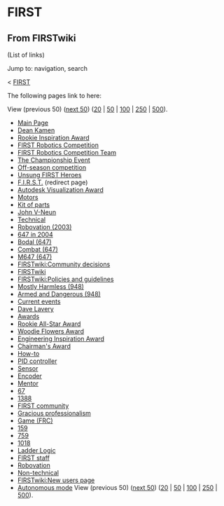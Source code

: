 # FIRST

## From FIRSTwiki

(List of links)

Jump to: navigation, search

< [FIRST](/index.php?title=FIRST&redirect=no "FIRST")

The following pages link to here:

View (previous 50) ([next 50](/index.php?title=Special:Whatlinkshere/FIRST&limit=50&from=2139 "Special:Whatlinkshere/FIRST")) ([20](/index.php?title=Special:Whatlinkshere/FIRST&limit=20&from=0 "Special:Whatlinkshere/FIRST") | [50](/index.php?title=Special:Whatlinkshere/FIRST&limit=50&from=0 "Special:Whatlinkshere/FIRST") | [100](/index.php?title=Special:Whatlinkshere/FIRST&limit=100&from=0 "Special:Whatlinkshere/FIRST") | [250](/index.php?title=Special:Whatlinkshere/FIRST&limit=250&from=0 "Special:Whatlinkshere/FIRST") | [500](/index.php?title=Special:Whatlinkshere/FIRST&limit=500&from=0 "Special:Whatlinkshere/FIRST")).

- [Main Page](Main_Page "Main Page")
- [Dean Kamen](Dean_Kamen "Dean Kamen")
- [Rookie Inspiration Award](Rookie_Inspiration_Award "Rookie Inspiration Award")
- [FIRST Robotics Competition](FIRST_Robotics_Competition "FIRST Robotics Competition")
- [FIRST Robotics Competition Team](FIRST_Robotics_Competition_Team "FIRST Robotics Competition Team")
- [The Championship Event](The_Championship_Event "The Championship Event")
- [Off-season competition](Off-season_competition "Off-season competition")
- [Unsung FIRST Heroes](Unsung_FIRST_Heroes "Unsung FIRST Heroes")
- [F.I.R.S.T.](/index.php?title=F.I.R.S.T.&redirect=no "F.I.R.S.T.") (redirect page)
- [Autodesk Visualization Award](Autodesk_Visualization_Award "Autodesk Visualization Award")
- [Motors](Motors "Motors")
- [Kit of parts](Kit_of_parts "Kit of parts")
- [John V-Neun](John_V-Neun "John V-Neun")
- [Technical](Technical "Technical")
- [Robovation (2003)](Robovation_%282003%29 "Robovation \(2003\)")
- [647 in 2004](647_in_2004 "647 in 2004")
- [Bodal (647)](Bodal_%28647%29 "Bodal \(647\)")
- [Combat (647)](Combat_%28647%29 "Combat \(647\)")
- [M647 (647)](M647_%28647%29 "M647 \(647\)")
- [FIRSTwiki:Community decisions](FIRSTwiki:Community_decisions "FIRSTwiki:Community decisions")
- [FIRSTwiki](FIRSTwiki "FIRSTwiki")
- [FIRSTwiki:Policies and guidelines](FIRSTwiki:Policies_and_guidelines "FIRSTwiki:Policies and guidelines")
- [Mostly Harmless (948)](Mostly_Harmless_%28948%29 "Mostly Harmless \(948\)")
- [Armed and Dangerous (948)](Armed_and_Dangerous_%28948%29 "Armed and Dangerous \(948\)")
- [Current events](Current_events "Current events")
- [Dave Lavery](Dave_Lavery "Dave Lavery")
- [Awards](Awards "Awards")
- [Rookie All-Star Award](Rookie_All-Star_Award "Rookie All-Star Award")
- [Woodie Flowers Award](Woodie_Flowers_Award "Woodie Flowers Award")
- [Engineering Inspiration Award](Engineering_Inspiration_Award "Engineering Inspiration Award")
- [Chairman's Award](Chairman%27s_Award "Chairman's Award")
- [How-to](How-to "How-to")
- [PID controller](PID_controller "PID controller")
- [Sensor](sensor)
- [Encoder](Encoder "Encoder")
- [Mentor](Mentor "Mentor")
- [67](67 "67")
- [1388](1388 "1388")
- [FIRST community](FIRST_community "FIRST community")
- [Gracious professionalism](Gracious_professionalism "Gracious professionalism")
- [Game (FRC)](Game_%28FRC%29 "Game \(FRC\)")
- [159](159 "159")
- [759](759 "759")
- [1018](1018 "1018")
- [Ladder Logic](Ladder_Logic "Ladder Logic")
- [FIRST staff](FIRST_staff "FIRST staff")
- [Robovation](robovation)
- [Non-technical](Non-technical "Non-technical")
- [FIRSTwiki:New users page](FIRSTwiki:New_users_page "FIRSTwiki:New users page")
- [Autonomous mode](autonomous-mode) View (previous 50) ([next 50](/index.php?title=Special:Whatlinkshere/FIRST&limit=50&from=2139 "Special:Whatlinkshere/FIRST")) ([20](/index.php?title=Special:Whatlinkshere/FIRST&limit=20&from=0 "Special:Whatlinkshere/FIRST") | [50](/index.php?title=Special:Whatlinkshere/FIRST&limit=50&from=0 "Special:Whatlinkshere/FIRST") | [100](/index.php?title=Special:Whatlinkshere/FIRST&limit=100&from=0 "Special:Whatlinkshere/FIRST") | [250](/index.php?title=Special:Whatlinkshere/FIRST&limit=250&from=0 "Special:Whatlinkshere/FIRST") | [500](/index.php?title=Special:Whatlinkshere/FIRST&limit=500&from=0 "Special:Whatlinkshere/FIRST")).
